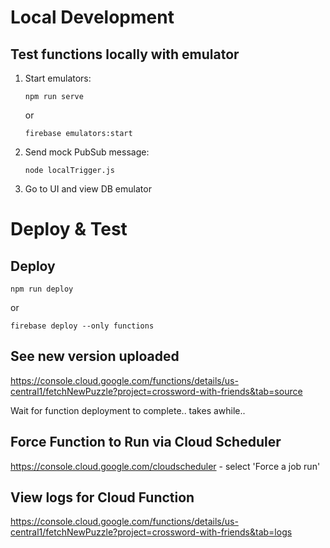 # Local Development
## Test functions locally with emulator

1. Start emulators:
    ```
    npm run serve
    ```
    or
    ```
    firebase emulators:start
    ```

2. Send mock PubSub message:
    ```
    node localTrigger.js
    ```
3. Go to UI and view DB emulator


# Deploy & Test
## Deploy
```
npm run deploy
```
or
```
firebase deploy --only functions
```
## See new version uploaded
https://console.cloud.google.com/functions/details/us-central1/fetchNewPuzzle?project=crossword-with-friends&tab=source

Wait for function deployment to complete.. takes awhile..

## Force Function to Run via Cloud Scheduler
https://console.cloud.google.com/cloudscheduler - select 'Force a job run'

## View logs for Cloud Function
https://console.cloud.google.com/functions/details/us-central1/fetchNewPuzzle?project=crossword-with-friends&tab=logs